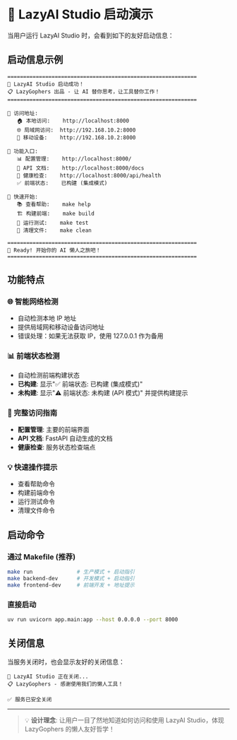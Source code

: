 # 🚀 LazyAI Studio 启动演示

当用户运行 LazyAI Studio 时，会看到如下的友好启动信息：

## 启动信息示例

```
============================================================
🚀 LazyAI Studio 启动成功！
📋 LazyGophers 出品 - 让 AI 替你思考，让工具替你工作！
============================================================

📍 访问地址:
   🏠 本地访问:    http://localhost:8000
   🌐 局域网访问:  http://192.168.10.2:8000
   📱 移动设备:    http://192.168.10.2:8000

🔗 功能入口:
   📊 配置管理:    http://localhost:8000/
   📖 API 文档:    http://localhost:8000/docs
   💚 健康检查:    http://localhost:8000/api/health
   ✅ 前端状态:    已构建 (集成模式)

🎯 快速开始:
   📚 查看帮助:    make help
   🏗️ 构建前端:    make build
   🧪 运行测试:    make test
   🧹 清理文件:    make clean

============================================================
🎉 Ready! 开始你的 AI 懒人之旅吧！
============================================================
```

## 功能特点

### 🌐 智能网络检测
- 自动检测本地 IP 地址
- 提供局域网和移动设备访问地址
- 错误处理：如果无法获取 IP，使用 127.0.0.1 作为备用

### 📊 前端状态检测
- 自动检测前端构建状态
- **已构建**: 显示"✅ 前端状态: 已构建 (集成模式)"
- **未构建**: 显示"⚠️ 前端状态: 未构建 (API 模式)" 并提供构建提示

### 🔗 完整访问指南
- **配置管理**: 主要的前端界面
- **API 文档**: FastAPI 自动生成的文档
- **健康检查**: 服务状态检查端点

### 💡 快速操作提示
- 查看帮助命令
- 构建前端命令
- 运行测试命令
- 清理文件命令

## 启动命令

### 通过 Makefile (推荐)
```bash
make run              # 生产模式 + 启动指引
make backend-dev      # 开发模式 + 启动指引
make frontend-dev     # 前端开发 + 地址提示
```

### 直接启动
```bash
uv run uvicorn app.main:app --host 0.0.0.0 --port 8000
```

## 关闭信息

当服务关闭时，也会显示友好的关闭信息：

```
👋 LazyAI Studio 正在关闭...
📋 LazyGophers - 感谢使用我们的懒人工具！

✅ 服务已安全关闭
```

---

> 💡 **设计理念**: 让用户一目了然地知道如何访问和使用 LazyAI Studio，体现 LazyGophers 的懒人友好哲学！